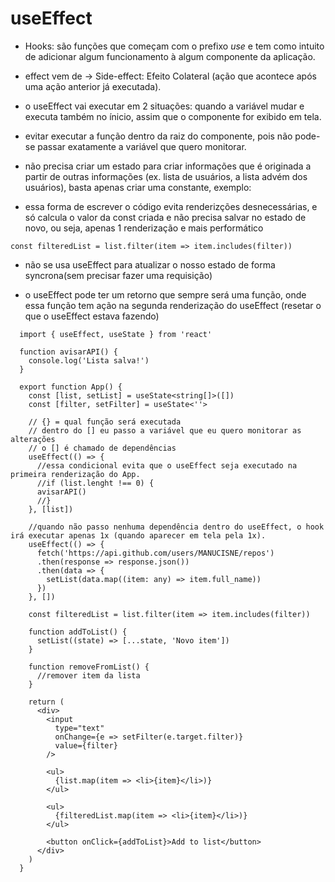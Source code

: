 # useEffect

* Hooks: são funções que começam com o prefixo *use* e tem como intuito de adicionar algum funcionamento à algum componente da aplicação.

* effect vem de -> Side-effect: Efeito Colateral (ação que acontece após uma ação anterior já executada).

* o useEffect vai executar em 2 situações: quando a variável mudar e executa também no ínicio, assim que o componente for exibido em tela.

* evitar executar a função dentro da raiz do componente, pois não pode-se passar exatamente a variável que quero monitorar.

* não precisa criar um estado para criar informações que é originada a partir de outras informações (ex. lista de usuários, a lista advém dos usuários), basta apenas criar uma constante, exemplo:

 - essa forma de escrever o código evita renderizções desnecessárias, e só calcula o valor da const criada e não precisa salvar no estado de novo, ou seja, apenas 1 renderização e mais performático
```tsx
const filteredList = list.filter(item => item.includes(filter))
```

* não se usa useEffect para atualizar o nosso estado de forma syncrona(sem precisar fazer uma requisição)

* o useEffect pode ter um retorno que sempre será uma função, onde essa função tem ação na segunda renderização do useEffect (resetar o que o useEffect estava fazendo)

```tsx
  import { useEffect, useState } from 'react'
  
  function avisarAPI() {
    console.log('Lista salva!')
  }

  export function App() {
    const [list, setList] = useState<string[]>([])
    const [filter, setFilter] = useState<''>

    // {} = qual função será executada
    // dentro do [] eu passo a variável que eu quero monitorar as alterações
    // o [] é chamado de dependências
    useEffect(() => {
      //essa condicional evita que o useEffect seja executado na primeira renderização do App.
      //if (list.lenght !== 0) {
      avisarAPI()
      //}
    }, [list])  

    //quando não passo nenhuma dependência dentro do useEffect, o hook irá executar apenas 1x (quando aparecer em tela pela 1x).
    useEffect(() => {
      fetch('https://api.github.com/users/MANUCISNE/repos')
      .then(response => response.json())
      .then(data => {
        setList(data.map((item: any) => item.full_name))
      })
    }, [])

    const filteredList = list.filter(item => item.includes(filter))

    function addToList() {
      setList((state) => [...state, 'Novo item'])
    }

    function removeFromList() {
      //remover item da lista 
    }

    return (
      <div>
        <input 
          type="text" 
          onChange={e => setFilter(e.target.filter)}
          value={filter}
        />

        <ul>
          {list.map(item => <li>{item}</li>)}
        </ul>

        <ul>
          {filteredList.map(item => <li>{item}</li>)}
        </ul>

        <button onClick={addToList}>Add to list</button>
      </div>
    )
  }
```

